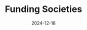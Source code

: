 ---  
layout: startup_page  
title: "Funding Societies"  
id: "fundingsocieties.com"  
permalink: "/fundingsocietiesfundingsocieties.com12182024/"  
website: "https://fundingsocieties.com/"  
funding_round: "Equity"  
funding_amount: "$25M"  
investors: "Cool Japan Fund (CJF)"  
about: "Funding Societies is a Singapore-based fintech startup that provides a lending platform for SMEs in Southeast Asia. It offers a range of financing options, from short-term financing to supply chain financing, and has loaned over $4 billion to over 100,000 businesses. The company also offers payment services and utilizes AI to streamline its lending process."  
markets: "Fintech, Financial Services, Financial Software"  
hq: "Singapore, Singapore"  
founded_year: "2015"  
linkedin: "https://www.linkedin.com/company/funding-societies-modalku"  
twitter: "https://twitter.com/fundsocietiesmy"  
instagram: ""  
facebook: "https://www.facebook.com/fundingsocieties"  
crunchbase: "https://www.crunchbase.com/organization/funding-societies"  
pitchbook: "https://pitchbook.com/profiles/company/154309-24"  

date_display: "18-Dec-2024"  
date: "2024-12-18"

# SEO Optimization  
meta_title: "Funding Societies - Equity Funding ($25M)"  
meta_description: "Funding Societies, Funding Societies is a Singapore-based fintech startup that provides a lending platform for SMEs in Southeast Asia. It offers a range of financing opt..."  
meta_keywords: "Funding Societies, Fintech, Financial Services, Financial Software, Equity funding"  
canonical_url: "https://startup.projectstartups.com/fundingsocietiesfundingsocieties.com12182024/"  
---